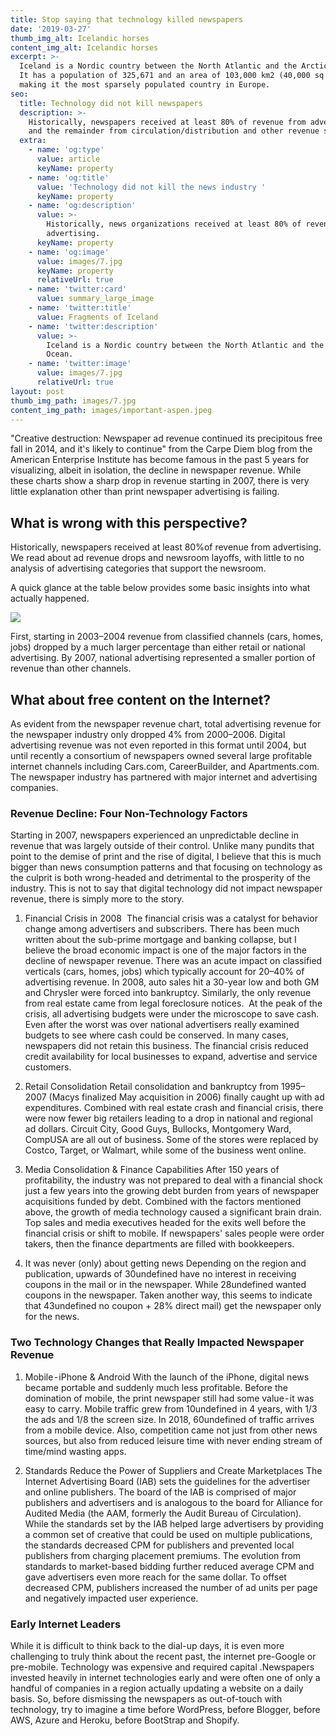 ```yaml
---
title: Stop saying that technology killed newspapers
date: '2019-03-27'
thumb_img_alt: Icelandic horses
content_img_alt: Icelandic horses
excerpt: >-
  Iceland is a Nordic country between the North Atlantic and the Arctic Ocean.
  It has a population of 325,671 and an area of 103,000 km2 (40,000 sq mi),
  making it the most sparsely populated country in Europe.
seo:
  title: Technology did not kill newspapers
  description: >-
    Historically, newspapers received at least 80% of revenue from advertising
    and the remainder from circulation/distribution and other revenue sources
  extra:
    - name: 'og:type'
      value: article
      keyName: property
    - name: 'og:title'
      value: 'Technology did not kill the news industry '
      keyName: property
    - name: 'og:description'
      value: >-
        Historically, news organizations received at least 80% of revenue from
        advertising. 
      keyName: property
    - name: 'og:image'
      value: images/7.jpg
      keyName: property
      relativeUrl: true
    - name: 'twitter:card'
      value: summary_large_image
    - name: 'twitter:title'
      value: Fragments of Iceland
    - name: 'twitter:description'
      value: >-
        Iceland is a Nordic country between the North Atlantic and the Arctic
        Ocean.
    - name: 'twitter:image'
      value: images/7.jpg
      relativeUrl: true
layout: post
thumb_img_path: images/7.jpg
content_img_path: images/important-aspen.jpeg
---
```

"Creative destruction: Newspaper ad revenue continued its precipitous free fall in 2014, and it's likely to continue" from the Carpe Diem blog from the American Enterprise Institute has become famous in the past 5 years for visualizing, albeit in isolation, the decline in newspaper revenue. While these charts show a sharp drop in revenue starting in 2007, there is very little explanation other than print newspaper advertising is failing.

## What is wrong with this perspective?

Historically, newspapers received at least 80%of revenue from advertising. We read about ad revenue drops and newsroom layoffs, with little to no analysis of advertising categories that support the newsroom.

A quick glance at the table below provides some basic insights into what actually happened.

![](/images/revenuechangenp.png)

First, starting in 2003–2004 revenue from classified channels (cars, homes, jobs) dropped by a much larger percentage than either retail or national advertising. By 2007, national advertising represented a smaller portion of revenue than other channels.

## What about free content on the Internet?

As evident from the newspaper revenue chart, total advertising revenue for the newspaper industry only dropped 4% from 2000–2006. Digital advertising revenue was not even reported in this format until 2004, but until recently a consortium of newspapers owned several large profitable internet channels including Cars.com, CareerBuilder, and Apartments.com. The newspaper industry has partnered with major internet and advertising companies.

### Revenue Decline: Four Non-Technology Factors

Starting in 2007, newspapers experienced an unpredictable decline in revenue that was largely outside of their control. Unlike many pundits that point to the demise of print and the rise of digital, I believe that this is much bigger than news consumption patterns and that focusing on technology as the culprit is both wrong-headed and detrimental to the prosperity of the industry. This is not to say that digital technology did not impact newspaper revenue, there is simply more to the story.

1.  Financial Crisis in 2008 
    The financial crisis was a catalyst for behavior change among advertisers and subscribers. There has been much written about the sub-prime mortgage and banking collapse, but I believe the broad economic impact is one of the major factors in the decline of newspaper revenue.
    There was an acute impact on classified verticals (cars, homes, jobs) which typically account for 20–40% of advertising revenue. In 2008, auto sales hit a 30-year low and both GM and Chrysler were forced into bankruptcy. Similarly, the only revenue from real estate came from legal foreclosure notices. 
    At the peak of the crisis, all advertising budgets were under the microscope to save cash. Even after the worst was over national advertisers really examined budgets to see where cash could be conserved. In many cases, newspapers did not retain this business.
    The financial crisis reduced credit availability for local businesses to expand, advertise and service customers.

2.  Retail Consolidation
    Retail consolidation and bankruptcy from 1995–2007 (Macys finalized May acquisition in 2006) finally caught up with ad expenditures. Combined with real estate crash and financial crisis, there were now fewer big retailers leading to a drop in national and regional ad dollars. Circuit City, Good Guys, Bullocks, Montgomery Ward, CompUSA are all out of business. Some of the stores were replaced by Costco, Target, or Walmart, while some of the business went online.

3.  Media Consolidation & Finance Capabilities
    After 150 years of profitability, the industry was not prepared to deal with a financial shock just a few years into the growing debt burden from years of newspaper acquisitions funded by debt. Combined with the factors mentioned above, the growth of media technology caused a significant brain drain. Top sales and media executives headed for the exits well before the financial crisis or shift to mobile. If newspapers' sales people were order takers, then the finance departments are filled with bookkeepers. 

4.  It was never (only) about getting news
    Depending on the region and publication, upwards of 30undefined have no interest in receiving coupons in the mail or in the newspaper. While 28undefined wanted coupons in the newspaper. Taken another way, this seems to indicate that 43undefined no coupon + 28% direct mail) get the newspaper only for the news.

### Two Technology Changes that Really Impacted Newspaper Revenue

1.  Mobile - iPhone & Android
    With the launch of the iPhone, digital news became portable and suddenly much less profitable. Before the domination of mobile, the print newspaper still had some value - it was easy to carry. Mobile traffic grew from 10undefined in 4 years, with 1/3 the ads and 1/8 the screen size. In 2018, 60undefined of traffic arrives from a mobile device. Also, competition came not just from other news sources, but also from reduced leisure time with never ending stream of time/mind wasting apps.

2.  Standards Reduce the Power of Suppliers and Create Marketplaces
    The Internet Advertising Board (IAB) sets the guidelines for the advertiser and online publishers. The board of the IAB is comprised of major publishers and advertisers and is analogous to the board for Alliance for Audited Media (the AAM, formerly the Audit Bureau of Circulation). 
    While the standards set by the IAB helped large advertisers by providing a common set of creative that could be used on multiple publications, the standards decreased CPM for publishers and prevented local publishers from charging placement premiums. The evolution from standards to market-based bidding further reduced average CPM and gave advertisers even more reach for the same dollar. To offset decreased CPM, publishers increased the number of ad units per page and negatively impacted user experience.

### Early Internet Leaders

While it is difficult to think back to the dial-up days, it is even more challenging to truly think about the recent past, the internet pre-Google or pre-mobile. Technology was expensive and required capital .Newspapers invested heavily in internet technologies early and were often one of only a handful of companies in a region actually updating a website on a daily basis. So, before dismissing the newspapers as out-of-touch with technology, try to imagine a time before WordPress, before Blogger, before AWS, Azure and Heroku, before BootStrap and Shopify.
